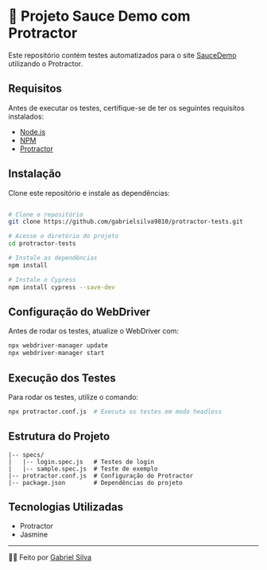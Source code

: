 # 🚀 Projeto Sauce Demo com Protractor

Este repositório contém testes automatizados para o site [SauceDemo](https://www.saucedemo.com/) utilizando o Protractor.

## Requisitos
Antes de executar os testes, certifique-se de ter os seguintes requisitos instalados:
- [Node.js](https://nodejs.org/)
- [NPM](https://www.npmjs.com/)
- [Protractor](https://www.protractortest.org/)

## Instalação
Clone este repositório e instale as dependências:
```sh

# Clone o repositório
git clone https://github.com/gabrielsilva9810/protractor-tests.git

# Acesse o diretório do projeto
cd protractor-tests

# Instale as dependências
npm install

# Instale o Cypress
npm install cypress --save-dev
```

## Configuração do WebDriver
Antes de rodar os testes, atualize o WebDriver com:
```sh
npx webdriver-manager update
npx webdriver-manager start
```

## Execução dos Testes
Para rodar os testes, utilize o comando:
```sh
npx protractor.conf.js  # Executa os testes em modo headless
```

## Estrutura do Projeto
```
|-- specs/
|   |-- login.spec.js   # Testes de login
|   |-- sample.spec.js  # Teste de exemplo
|-- protractor.conf.js  # Configuração do Protractor
|-- package.json        # Dependências do projeto
```

## Tecnologias Utilizadas
- Protractor
- Jasmine

---
🤝🏻 Feito por [Gabriel Silva](https://www.linkedin.com/in/gabrielsilva9810/)

